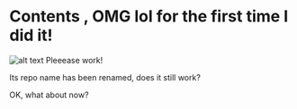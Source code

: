 # Contents , OMG lol for the first time I did it!
![alt text](https://github.com/danelee2601/sklearn_study/blob/master/test01/a1.jpg)
Pleeease work!

Its repo name has been renamed, does it still work?

OK, what about now?